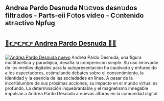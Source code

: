 ## Andrea Pardo Desnuda N𝚞𝚎vos desn𝚞dos filtr𝚊dos - Parts-eii F𝚘tos vid𝚎o - C𝚘ntenido atr𝚊ctivo Npfug

# <h2><a href="http://mb645hl.tromn.icu/?c=Andrea+Pardo+Desnuda">🔗👉👉👉 Andrea Pardo Desnuda 🔗🔗</a></h2>

[![Andrea Pardo Desnuda nuevo](https://i.imgur.com/pEAQMta.gif)](http://mb645hl.tromn.icu/?c=Andrea+Pardo+Desnuda)
Andrea Pardo Desnuda, una figura multifacética y paradójica, desafía la comprensión simple. Su uso innovador de los medios digitales para la autopresentación ha cautivado y enfurecido a los espectadores, estimulando debates sobre el consentimiento, la identidad y la esencia de las sociedades en línea. A pesar de la incertidumbre de sus próximas acciones, su impacto en el mundo virtual es profundo. La determinación inquebrantable y el magnetismo innegable impulsan a Andrea Pardo Desnuda a nuevas alturas en la comunidad digital.
